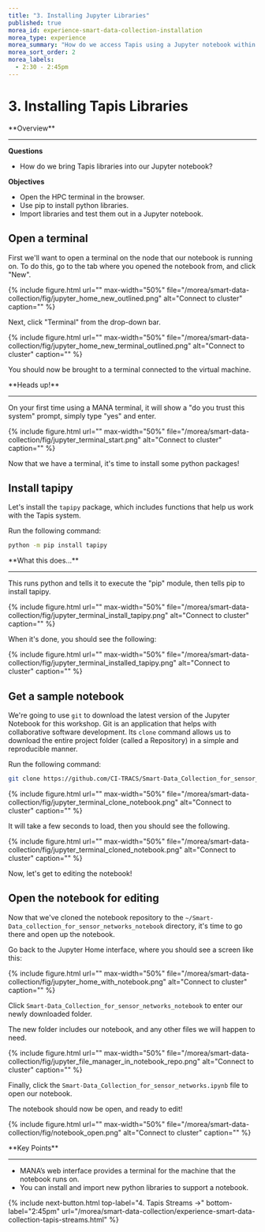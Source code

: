 ```yaml
---
title: "3. Installing Jupyter Libraries"
published: true
morea_id: experience-smart-data-collection-installation
morea_type: experience
morea_summary: "How do we access Tapis using a Jupyter notebook within MANA?"
morea_sort_order: 2
morea_labels:
  - 2:30 - 2:45pm
---
```


# 3. Installing Tapis Libraries

<div class="alert alert-success mt-3" role="alert" markdown="1">
<i class="fa-solid fa-globe fa-xl"></i> **Overview**
<hr/>

**Questions**
  * How do we bring Tapis libraries into our Jupyter notebook?

**Objectives**
  * Open the HPC terminal in the browser.
  * Use pip to install python libraries.
  * Import libraries and test them out in a Jupyter notebook.
</div>

## Open a terminal

First we'll want to open a terminal on the node that our notebook is running on.
To do this, go to the tab where you opened the notebook from, and click "New".

{% include figure.html url="" max-width="50%" file="/morea/smart-data-collection/fig/jupyter_home_new_outlined.png" alt="Connect to cluster" caption="" %}

Next, click "Terminal" from the drop-down bar.

{% include figure.html url="" max-width="50%" file="/morea/smart-data-collection/fig/jupyter_home_new_terminal_outlined.png" alt="Connect to cluster" caption="" %}

You should now be brought to a terminal connected to the virtual machine.

<div class="alert alert-warning" role="alert" markdown="1">
<i class="fa-solid fa-triangle-exclamation fa-xl"></i> **Heads up!**
<hr/>

On your first time using a MANA terminal, it will show a "do you trust this system" prompt, simply type "yes" and enter.
</div>


{% include figure.html url="" max-width="50%" file="/morea/smart-data-collection/fig/jupyter_terminal_start.png" alt="Connect to cluster" caption="" %}

Now that we have a terminal, it's time to install some python packages!

## Install tapipy

Let's install the `tapipy` package, which includes functions that help us work with the Tapis system.

Run the following command:

```bash
python -m pip install tapipy
```

<div class="alert alert-info" role="alert" markdown="1">
<i class="fa-solid fa-circle-info fa-xl"></i> **What this does...**
<hr/>
This runs python and tells it to execute the "pip" module, then tells pip to install tapipy.
</div>

{% include figure.html url="" max-width="50%" file="/morea/smart-data-collection/fig/jupyter_terminal_install_tapipy.png" alt="Connect to cluster" caption="" %}



When it's done, you should see the following:

{% include figure.html url="" max-width="50%" file="/morea/smart-data-collection/fig/jupyter_terminal_installed_tapipy.png" alt="Connect to cluster" caption="" %}


## Get a sample notebook

We're going to use `git` to download the latest version of the Jupyter Notebook for this workshop.
Git is an application that helps with collaborative software development.
Its `clone` command allows us to download the entire project folder (called a Repository) in a simple and reproducible manner.

Run the following command:

```bash
git clone https://github.com/CI-TRACS/Smart-Data_Collection_for_sensor_networks_notebook.git
```

{% include figure.html url="" max-width="50%" file="/morea/smart-data-collection/fig/jupyter_terminal_clone_notebook.png" alt="Connect to cluster" caption="" %}


It will take a few seconds to load, then you should see the following.

{% include figure.html url="" max-width="50%" file="/morea/smart-data-collection/fig/jupyter_terminal_cloned_notebook.png" alt="Connect to cluster" caption="" %}


Now, let's get to editing the notebook!

## Open the notebook for editing

Now that we've cloned the notebook repository to the `~/Smart-Data_collection_for_sensor_networks_notebook` directory, it's time to go there and open up the notebook.

Go back to the Jupyter Home interface, where you should see a screen like this:

{% include figure.html url="" max-width="50%" file="/morea/smart-data-collection/fig/jupyter_home_with_notebook.png" alt="Connect to cluster" caption="" %}


Click `Smart-Data_Collection_for_sensor_networks_notebook` to enter our newly downloaded folder.

The new folder includes our notebook, and any other files we will happen to need.

{% include figure.html url="" max-width="50%" file="/morea/smart-data-collection/fig/jupyter_file_manager_in_notebook_repo.png" alt="Connect to cluster" caption="" %}

Finally, click the `Smart-Data_Collection_for_sensor_networks.ipynb` file to open our notebook.

The notebook should now be open, and ready to edit!

{% include figure.html url="" max-width="50%" file="/morea/smart-data-collection/fig/notebook_open.png" alt="Connect to cluster" caption="" %}

<div class="alert alert-success mt-3" role="alert" markdown="1">
<i class="fa-solid fa-globe fa-xl"></i> **Key Points**
<hr/>

* MANA’s web interface provides a terminal for the machine that the notebook runs on.
* You can install and import new python libraries to support a notebook.
</div>

{% include next-button.html
top-label="4. Tapis Streams ->"
bottom-label="2:45pm"
url="/morea/smart-data-collection/experience-smart-data-collection-tapis-streams.html" %}
